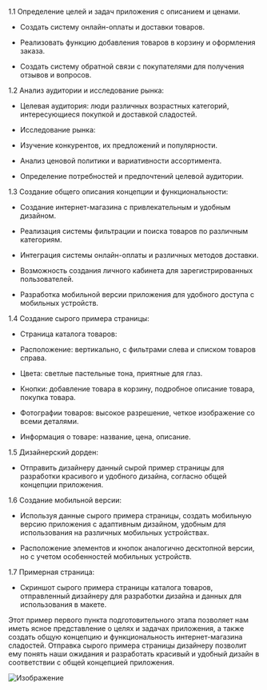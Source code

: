 1.1 Определение целей и задач приложения с описанием и ценами. 

- Создать систему онлайн-оплаты и доставки товаров. 

- Реализовать функцию добавления товаров в корзину и оформления заказа. 

- Создать систему обратной связи с покупателями для получения отзывов и вопросов. 

 

1.2 Анализ аудитории и исследование рынка: 

- Целевая аудитория: люди различных возрастных категорий, интересующиеся покупкой и доставкой сладостей. 

- Исследование рынка: 

- Изучение конкурентов, их предложений и популярности. 

- Анализ ценовой политики и вариативности ассортимента. 

- Определение потребностей и предпочтений целевой аудитории. 

 

1.3 Создание общего описания концепции и функциональности: 

- Создание интернет-магазина с привлекательным и удобным дизайном. 

- Реализация системы фильтрации и поиска товаров по различным категориям. 

- Интеграция системы онлайн-оплаты и различных методов доставки. 

- Возможность создания личного кабинета для зарегистрированных пользователей. 

- Разработка мобильной версии приложения для удобного доступа с мобильных устройств. 

 

1.4 Создание сырого примера страницы: 

- Страница каталога товаров: 

- Расположение: вертикально, с фильтрами слева и списком товаров справа. 

- Цвета: светлые пастельные тона, приятные для глаз. 

- Кнопки: добавление товара в корзину, подробное описание товара, покупка товара. 

- Фотографии товаров: высокое разрешение, четкое изображение со всеми деталями. 

- Информация о товаре: название, цена, описание. 

 

1.5 Дизайнерский дорден: 

- Отправить дизайнеру данный сырой пример страницы для разработки красивого и удобного дизайна, согласно общей концепции приложения. 

 

1.6 Создание мобильной версии: 

- Используя данные сырого примера страницы, создать мобильную версию приложения с адаптивным дизайном, удобным для использования на различных мобильных устройствах. 

- Расположение элементов и кнопок аналогично десктопной версии, но с учетом особенностей мобильных устройств. 

 

1.7 Примерная страница: 

- Скриншот сырого примера страницы каталога товаров, отправленный дизайнеру для разработки дизайна и данных для использования в макете. 

 

Этот пример первого пункта подготовительного этапа позволяет нам иметь ясное представление о целях и задачах приложения, а также создать общую концепцию и функциональность интернет-магазина сладостей. Отправка сырого примера страницы дизайнеру позволит ему понять наши ожидания и разработать красивый и удобный дизайн в соответствии с общей концепцией приложения.

![Изображение](https://disk.yandex.lt/client/disk?idApp=client&dialog=slider&idDialog=%2Fdisk%2F2023-08-11_090827.jpg)